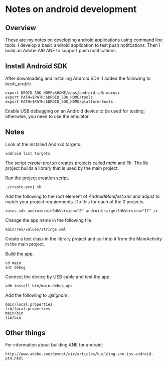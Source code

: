 # Notes on android development

## Overview

These are my notes on developing android applications using
command line tools. I develop a basic android application to
test push notifcations. Then I build an Adobe AIR ANE to
support push notifications.

## Install Android SDK

After downloading and installing Android SDK, I added the following to _bash_profile_.

````
export DROID_SDK_HOME=$HOME/apps/android-sdk-macosx
export PATH=$PATH:$DROID_SDK_HOME/tools
export PATH=$PATH:$DROID_SDK_HOME/platform-tools
````

Enable USB debugging on an Android device to be used for testing;
otherwise, you need to use the emulator.

## Notes

Look at the installed Android targets.

    android list targets

The script _create-proj.sh_ creates projects called _main_ and _lib_.
The lib project builds a library that is used by the main project.

Run the project creation script.

    ./create-proj.sh

Add the following to the root element of _AndroidManifest.xml_
and adjust to match your project requirements.
Do this for each of the 2 projects.

    <uses-sdk android:minSdkVersion="8" android:targetSdkVersion="17" />

Change the app name in the following file.

    main/res/values/strings.xml

Create a test class in the library project and call
into it from the MainActivity in the main project.

Build the app.

    cd main
    ant debug

Connect the device by USB cable and test the app.

    adb install bin/main-debug.apk

Add the following to _.gitignore_.

````
main/local.properties
lib/local.properties
main/bin
lib/bin
````



## Other things

For information about building ANE for android:

    http://www.adobe.com/devnet/air/articles/building-ane-ios-android-pt4.html


